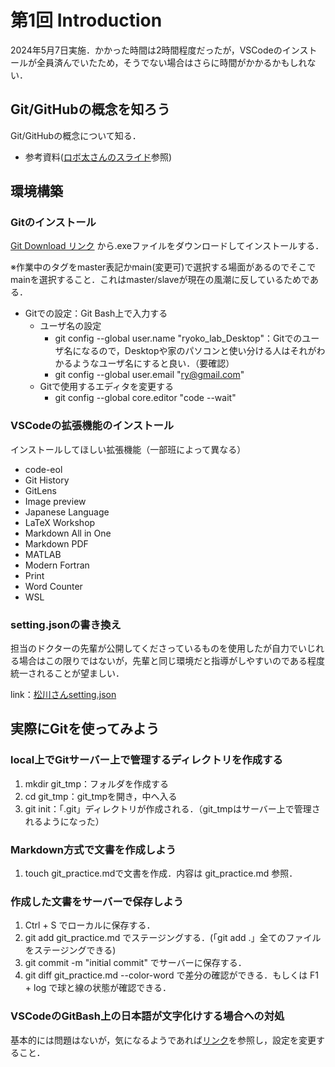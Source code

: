 # 第1回 Introduction

2024年5月7日実施．かかった時間は2時間程度だったが，VSCodeのインストールが全員済んでいたため，そうでない場合はさらに時間がかかるかもしれない．

## Git/GitHubの概念を知ろう

Git/GitHubの概念について知る．
- 参考資料([ロボ太さんのスライド](https://kaityo256.github.io/github/)参照)



## 環境構築

### Gitのインストール

 [Git Download リンク](https://git-scm.com/downloads) から.exeファイルをダウンロードしてインストールする．
 
 ※作業中のタグをmaster表記かmain(変更可)で選択する場面があるのでそこでmainを選択すること．これはmaster/slaveが現在の風潮に反しているためである．

- Gitでの設定：Git Bash上で入力する
  - ユーザ名の設定
    - git config --global user.name "ryoko_lab_Desktop"：Gitでのユーザ名になるので，Desktopや家のパソコンと使い分ける人はそれがわかるようなユーザ名にすると良い．（要確認）
    - git config --global user.email "ry@gmail.com"
  - Gitで使用するエディタを変更する
    - git config --global core.editor "code --wait"


### VSCodeの拡張機能のインストール

インストールしてほしい拡張機能（一部班によって異なる）
  - code-eol
  - Git History
  - GitLens
  - Image preview
  - Japanese Language
  - LaTeX Workshop
  - Markdown All in One
  - Markdown PDF
  - MATLAB
  - Modern Fortran
  - Print
  - Word Counter
  - WSL


### setting.jsonの書き換え

担当のドクターの先輩が公開してくださっているものを使用したが自力でいじれる場合はこの限りではないが，先輩と同じ環境だと指導がしやすいのである程度統一されることが望ましい．

link：[松川さんsetting.json](https://gist.github.com/Yuki-MATSUKAWA/465ecd0ebcbd157e48ac1e3619c9a08c)



## 実際にGitを使ってみよう

### local上でGitサーバー上で管理するディレクトリを作成する

  1. mkdir git_tmp：フォルダを作成する
  2. cd git_tmp：git_tmpを開き，中へ入る
  3. git init：「.git」ディレクトリが作成される．（git_tmpはサーバー上で管理されるようになった）

### Markdown方式で文書を作成しよう

  1. touch git_practice.mdで文書を作成．内容は git_practice.md 参照．

### 作成した文書をサーバーで保存しよう

  1. Ctrl + S でローカルに保存する．
  2. git add git_practice.md でステージングする．(「git add .」全てのファイルをステージングできる)
  3. git commit -m "initial commit" でサーバーに保存する．
  4. git diff git_practice.md --color-word で差分の確認ができる．もしくは F1 + log で球と線の状態が確認できる．


### VSCodeのGitBash上の日本語が文字化けする場合への対処

  基本的には問題はないが，気になるようであれば[リンク](https://qiita.com/OharanD/items/616021c72f8890a429dd)を参照し，設定を変更すること．

